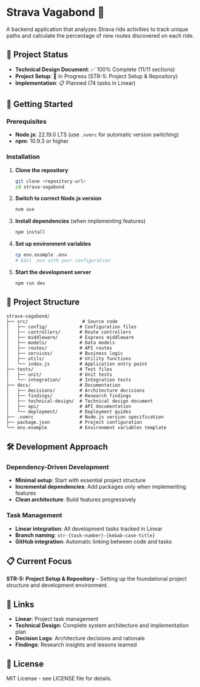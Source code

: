 # Strava Vagabond 🚴

A backend application that analyzes Strava ride activities to track unique paths and calculate the percentage of new routes discovered on each ride.

## 🎯 Project Status

- **Technical Design Document**: ✅ 100% Complete (11/11 sections)
- **Project Setup**: 🚧 In Progress (STR-5: Project Setup & Repository)
- **Implementation**: 📋 Planned (74 tasks in Linear)

## 🚀 Getting Started

### Prerequisites

- **Node.js**: 22.19.0 LTS (use `.nvmrc` for automatic version switching)
- **npm**: 10.9.3 or higher

### Installation

1. **Clone the repository**
   ```bash
   git clone <repository-url>
   cd strava-vagabond
   ```

2. **Switch to correct Node.js version**
   ```bash
   nvm use
   ```

3. **Install dependencies** (when implementing features)
   ```bash
   npm install
   ```

4. **Set up environment variables**
   ```bash
   cp env.example .env
   # Edit .env with your configuration
   ```

5. **Start the development server**
   ```bash
   npm run dev
   ```

## 📁 Project Structure

```
strava-vagabond/
├── src/                    # Source code
│   ├── config/            # Configuration files
│   ├── controllers/       # Route controllers
│   ├── middleware/        # Express middleware
│   ├── models/            # Data models
│   ├── routes/            # API routes
│   ├── services/          # Business logic
│   ├── utils/             # Utility functions
│   └── index.js           # Application entry point
├── tests/                 # Test files
│   ├── unit/              # Unit tests
│   └── integration/       # Integration tests
├── docs/                  # Documentation
│   ├── decisions/         # Architecture decisions
│   ├── findings/          # Research findings
│   ├── technical-design/  # Technical design document
│   ├── api/               # API documentation
│   └── deployment/        # Deployment guides
├── .nvmrc                 # Node.js version specification
├── package.json           # Project configuration
└── env.example            # Environment variables template
```

## 🛠️ Development Approach

### Dependency-Driven Development
- **Minimal setup**: Start with essential project structure
- **Incremental dependencies**: Add packages only when implementing features
- **Clean architecture**: Build features progressively

### Task Management
- **Linear integration**: All development tasks tracked in Linear
- **Branch naming**: `str-{task-number}-{kebab-case-title}`
- **GitHub integration**: Automatic linking between code and tasks

## 📋 Current Focus

**STR-5: Project Setup & Repository** - Setting up the foundational project structure and development environment.

## 🔗 Links

- **Linear**: Project task management
- **Technical Design**: Complete system architecture and implementation plan
- **Decision Logs**: Architecture decisions and rationale
- **Findings**: Research insights and lessons learned

## 📄 License

MIT License - see LICENSE file for details.

